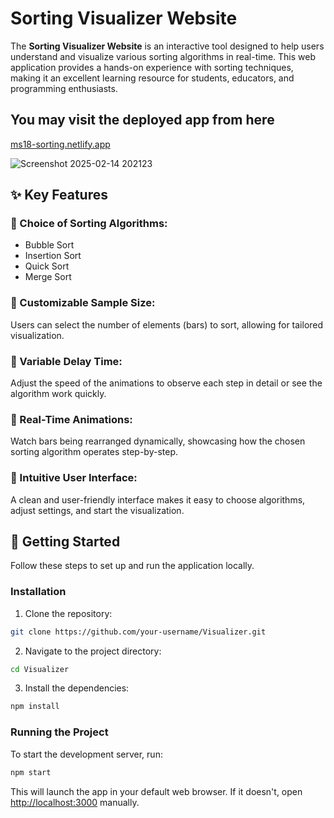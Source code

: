 # Sorting Visualizer Website

The **Sorting Visualizer Website** is an interactive tool designed to help users understand and visualize various sorting algorithms in real-time. This web application provides a hands-on experience with sorting techniques, making it an excellent learning resource for students, educators, and programming enthusiasts.

## You may visit the deployed app from here
[ms18-sorting.netlify.app](https://ms18-sorting.netlify.app/)

![Screenshot 2025-02-14 202123](https://github.com/user-attachments/assets/b86ed50d-7b50-490f-a0c6-4587026adac6)


## ✨ Key Features

### 🔹 Choice of Sorting Algorithms:
- Bubble Sort  
- Insertion Sort  
- Quick Sort  
- Merge Sort  

### 🔹 Customizable Sample Size:
Users can select the number of elements (bars) to sort, allowing for tailored visualization.

### 🔹 Variable Delay Time:
Adjust the speed of the animations to observe each step in detail or see the algorithm work quickly.

### 🔹 Real-Time Animations:
Watch bars being rearranged dynamically, showcasing how the chosen sorting algorithm operates step-by-step.

### 🔹 Intuitive User Interface:
A clean and user-friendly interface makes it easy to choose algorithms, adjust settings, and start the visualization.

## 🚀 Getting Started

Follow these steps to set up and run the application locally.

### Installation

1. Clone the repository:
  ```sh
  git clone https://github.com/your-username/Visualizer.git
  ```
2. Navigate to the project directory:
  ```sh
  cd Visualizer
  ```
3. Install the dependencies:
  ```sh
  npm install
  ```

### Running the Project

To start the development server, run:
```sh
npm start
```
This will launch the app in your default web browser. If it doesn't, open [http://localhost:3000](http://localhost:3000) manually.



